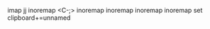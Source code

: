 imap jj <ESC>
inoremap <C-;> <Esc>
inoremap <C-h> <Left>
inoremap <C-j> <Down>
inoremap <C-k> <Up>
inoremap <C-l> <Right>
set clipboard+=unnamed
